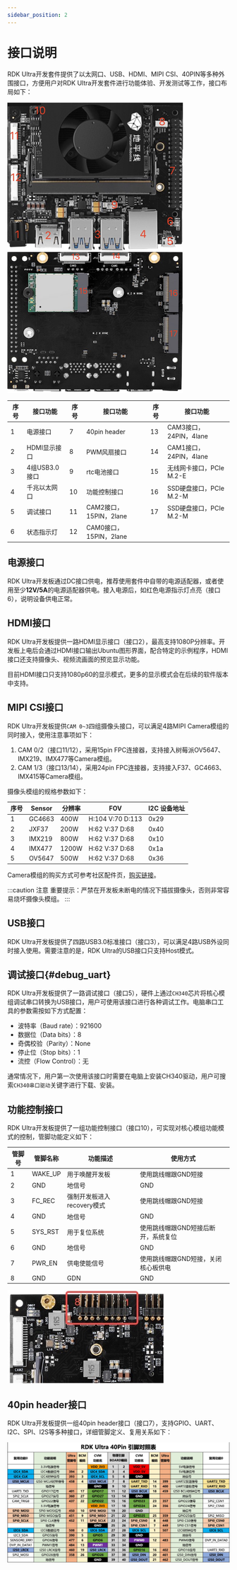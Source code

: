 ```yaml
---
sidebar_position: 2
---
```


# 接口说明

RDK Ultra开发套件提供了以太网口、USB、HDMI、MIPI CSI、40PIN等多种外围接口，方便用户对RDK Ultra开发套件进行功能体验、开发测试等工作，接口布局如下：

![image-carrier-board1](../../../../static/img/07_Advanced_development/01_hardware_development/rdk_ultra/image/rdk_ultra/image-rdk-ultra-interface1.jpg)
![image-carrier-board2](../../../../static/img/07_Advanced_development/01_hardware_development/rdk_ultra/image/rdk_ultra/image-rdk-ultra-interface2.jpg) 

| 序号 | 接口功能        | 序号 | 接口功能                | 序号 | 接口功能               |
| ---- | --------------- | ---- | ----------------------- | ---- | ---------------------- |
| 1    | 电源接口        | 7    | 40pin header                     | 13   | CAM3接口，24PIN，4lane     |
| 2    | HDMI显示接口        | 8    | PWM风扇接口                    | 14   | CAM1接口，24PIN，4lane       |
| 3    | 4组USB3.0接口   | 9    | rtc电池接口                        | 15   | 无线网卡接口，PCIe M.2-E    |
| 4    | 千兆以太网口     | 10   |  功能控制接口                      | 16   | SSD硬盘接口，PCIe M.2-M     |
| 5    | 调试接口         | 11   | CAM2接口，15PIN，2lane            | 17   | SSD硬盘接口，PCIe M.2-M        |
| 6    | 状态指示灯       | 12   | CAM0接口，15PIN，2lane             |  |  |

## 电源接口

RDK Ultra开发板通过DC接口供电，推荐使用套件中自带的电源适配器，或者使用至少**12V/5A**的电源适配器供电。接入电源后，如红色电源指示灯点亮（接口6），说明设备供电正常。

## HDMI接口

RDK Ultra开发板提供一路HDMI显示接口（接口2），最高支持1080P分辨率。开发板上电后会通过HDMI接口输出Ubuntu图形界面，配合特定的示例程序，HDMI接口还支持摄像头、视频流画面的预览显示功能。

目前HDMI接口只支持1080p60的显示模式，更多的显示模式会在后续的软件版本中支持。

## MIPI CSI接口

RDK Ultra开发板提供`CAM 0~3`四组摄像头接口，可以满足4路MIPI Camera模组的同时接入，使用注意事项如下：

1. CAM 0/2（接口11/12），采用15pin FPC连接器，支持接入树莓派OV5647、IMX219、IMX477等Camera模组。
2. CAM 1/3（接口13/14），采用24pin FPC连接器，支持接入F37、GC4663、IMX415等Camera模组。

摄像头模组的规格参数如下：

| 序号 | Sensor | 分辨率 | FOV              | I2C 设备地址 |
| ---- | ------ | ------ | ---------------- | ------------ |
| 1    | GC4663 | 400W   | H:104 V:70 D:113 | 0x29         |
| 2    | JXF37  | 200W   | H:62  V:37 D:68  | 0x40         |
| 3    | IMX219 | 800W   | H:62  V:37 D:68  | 0x10         |
| 4    | IMX477 | 1200W  | H:62  V:37 D:68  | 0x1a         |
| 5    | OV5647 | 500W   | H:62  V:37 D:68  | 0x36         |

Camera模组的购买方式可参考社区配件页，[购买链接](https://developer.d-robotics.cc/accessory)。

:::caution 注意
重要提示：严禁在开发板未断电的情况下插拔摄像头，否则非常容易烧坏摄像头模组。
:::

## USB接口

RDK Ultra开发板提供了四路USB3.0标准接口（接口3），可以满足4路USB外设同时接入使用。需要注意的是，RDK Ultra的USB接口只支持Host模式。

## 调试接口{#debug_uart}

RDK Ultra开发板提供了一路调试接口（接口5），硬件上通过`CH340`芯片将核心模组调试串口转换为USB接口，用户可使用该接口进行各种调试工作。电脑串口工具的参数需按如下方式配置：

- 波特率（Baud rate）：921600
- 数据位（Data bits）：8
- 奇偶校验（Parity）：None
- 停止位（Stop bits）：1
- 流控（Flow Control）：无

通常情况下，用户第一次使用该接口时需要在电脑上安装CH340驱动，用户可搜索`CH340串口驱动`关键字进行下载、安装。

## 功能控制接口

RDK Ultra开发板提供了一组功能控制接口（接口10），可实现对核心模组功能模式的控制，管脚功能定义如下：

| 管脚号 | 管脚名称 | 功能描述                       | 使用方式                            |
| ------ | -------- | ------------------------------ | ----------------------------------- |
| 1      | WAKE_UP  | 用于唤醒开发板                 | 使用跳线帽跟GND短接                      |
| 2      | GND      | 地信号                        | GND                                     |
| 3      | FC_REC   | 强制开发板进入recovery模式      | 使用跳线帽跟GND短接                     |
| 4      | GND      | 地信号                        |  GND                                    |
| 5      | SYS_RST  | 用于复位系统                   | 使用跳线帽跟GND短接后断开，系统复位        |
| 6      | GND      | 地信号                        | GND                                      |
| 7      | PWR_EN   | 供电使能信号                   | 使用跳线帽跟GND短接，关闭核心板供电        |
| 8      | GND      | GDN                          | GND                                 |


![image-carrier-board-control-pin1](../../../../static/img/07_Advanced_development/01_hardware_development/rdk_ultra/image/rdk_ultra/image-rdk-ultra-interface-control.jpg)  

## 40pin header接口

RDK Ultra开发板提供一组40pin header接口（接口7），支持GPIO、UART、I2C、SPI、I2S等多种接口，详细管脚定义、复用关系如下：

![image-40pin-header](../../../../static/img/07_Advanced_development/01_hardware_development/rdk_ultra/image/rdk_ultra/image-interface-40pin.jpg)

